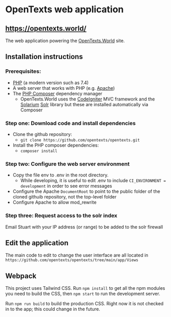 # OpenTexts web application

## https://opentexts.world/

The web application powering the [OpenTexts.World](https://opentexts.world/)
site.

## Installation instructions ##
### Prerequisites: ###
 * [PHP](https://www.php.net/downloads.php) (a modern version such as 7.4)
 * A web server that works with PHP (e.g. [Apache](https://httpd.apache.org/download.cgi))
 * The [PHP Composer](https://getcomposer.org/doc/00-intro.md#installation-linux-unix-macos) dependency manager
    * OpenTexts.World uses the [CodeIgniter](https://codeigniter.com/) MVC framework and the [Solarium](https://solarium.readthedocs.io/en/stable/) [Solr](https://lucene.apache.org/solr/) library but these are installed automatically via Composer

### Step one: Download code and install dependencies ###
* Clone the github repository:
    * `git clone https://github.com/opentexts/opentexts.git`
* Install the PHP composer dependencies:
    * `composer install`

### Step two: Configure the web server environment ###
* Copy the file env to .env in the root directory.
    * While developing, it is useful to edit .env to include `CI_ENVIRONMENT = development` in order to see error messages
* Configure the Apache `DocumentRoot` to point to the public folder of the cloned githuib repository, not the top-level folder
* Configure Apache to allow mod_rewrite

### Step three: Request access to the solr index ###
Email Stuart with your IP address (or range) to be added to the solr firewall

## Edit the application ##
The main code to edit to change the user interface are all located in `https://github.com/opentexts/opentexts/tree/main/app/Views`

## Webpack ##

This project uses Tailwind CSS. Run `npm install` to get all the npm modules you need to build the CSS, then `npm start` to run the development server.

Run `npm run build` to build the production CSS. Right now it is not checked in to the app; this could change in the future.
